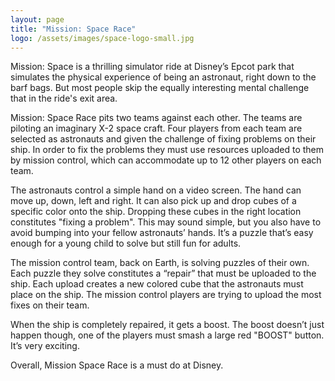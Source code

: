 ```yaml
---
layout: page
title: "Mission: Space Race"
logo: /assets/images/space-logo-small.jpg
---
```



Mission: Space is a thrilling simulator ride at Disney’s Epcot park that simulates the physical experience of being an astronaut, right down to the barf bags. But most people skip the equally interesting mental challenge that in the ride's exit area.

Mission: Space Race pits two teams against each other. The teams are piloting an imaginary X-2 space craft. Four players from each team are selected as astronauts and given the challenge of fixing problems on their ship. In order to fix the problems they must use resources uploaded to them by mission control, which can accommodate up to 12 other players on each team.

The astronauts control a simple hand on a video screen. The hand can move up, down, left and right. It can also pick up and drop cubes of a specific color onto the ship. Dropping these cubes in the right location constitutes "fixing a problem". This may sound simple, but you also have to avoid bumping into your fellow astronauts’ hands. It’s a puzzle that’s easy enough for a young child to solve but still fun for adults.

The mission control team, back on Earth, is solving puzzles of their own. Each puzzle they solve constitutes a “repair” that must be uploaded to the ship. Each upload creates a new colored cube that the astronauts must place on the ship. The mission control players are trying to upload the most fixes on their team.

When the ship is completely repaired, it gets a boost. The boost doesn’t just happen though, one of the players must smash a large red "BOOST" button. It’s very exciting.

Overall, Mission Space Race is a must do at Disney.
